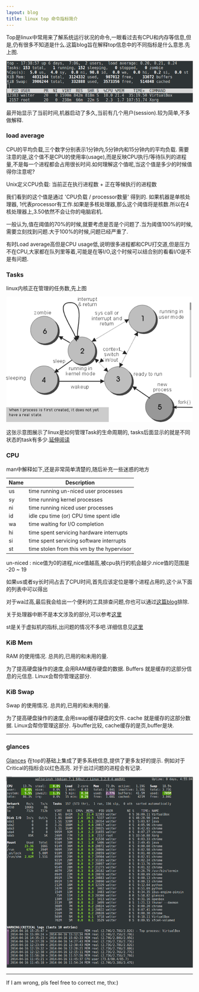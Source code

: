 ```yaml
---
layout: blog
title: linux top 命令指标简介
---
```


Top是linux中常用来了解系统运行状况的命令,一眼看过去有CPU和内存等信息,但是,仍有很多不知道是什么.这篇blog旨在解释top信息中的不同指标是什么意思.先上图.


<img src="/image/posts/linux-top-command.png"/>

最开始显示了当前时间,机器启动了多久,当前有几个用户(session).较为简单,不多做解释.

### load average
CPU的平均负载,三个数字分别表示1分钟内,5分钟内和15分钟内的平均负载. 需要注意的是,这个值不是CPU的使用率(usage),而是反映CPU执行/等待队列的进程量,不是每一个进程都会占用很长时间.如何理解这个值呢,当这个值是多少的时候值得你注意呢?

Unix定义CPU负载: 当前正在执行进程数 + 正在等候执行的进程数

我们看到的这个值是通过 'CPU负载 / processor数量' 得到的. 如果机器是单核处理器, 1代表processor有工作.如果是多核处理器,那么这个阈值将是核数.所以在4核处理器上,3.50依然不会让你的电脑宕机.

一般认为,值在阈值的70%的时候,就要考虑是否是个问题了.当为阈值100%的时候,需要立刻找到问题.大于100%的时候,问题已经严重了.

有时Load average高但是CPU usage低,说明很多进程都和CPU打交道,但是压力不在CPU,大家都在队列里等着,可能是在等I/O,这个时候可以结合别的看看I/O是不是有问题.

### Tasks
linux内核正在管理的任务数,先上图

<a href="#nogo">
    <img src="/image/posts/procflow.gif"/>
</a>

这张示意图展示了linux是如何管理Task的生命周期的, tasks后面显示的就是不同状态的task有多少.[延伸阅读](http://www.linuxuser.co.uk/features/life-cycle-of-a-process)

### CPU
man中解释如下,还是非常简单清楚的,随后补充一些迷惑的地方

| Name          | Description                     |
| ------------- | --------------------------------|
| us |  time running un-niced user processes      |
| sy |  time running kernel processes             |
| ni |  time running niced user processes         |
| id |  idle cpu time (or) CPU time spent idle    |
| wa |  time waiting for I/O completion           |
| hi |  time spent servicing hardware interrupts  |
| si |  time spent servicing software interrupts  |
| st |  time stolen from this vm by the hypervisor|

un-niced : nice值为0的进程,nice值越高,被cpu执行的机会越少.nice值的范围是 -20 ~ 19

如果us或者sy长时间占去了CPU时间,首先应该定位是哪个进程占用的,这个从下面的列表中可以得出

对于wa过高,最后我会给出一个便利的工具排查问题,你也可以通过[这篇blog](http://bencane.com/2012/08/06/troubleshooting-high-io-wait-in-linux/)排除.

关于处理器中断不是本文涉及的部分,可以参考[这里](http://unix.stackexchange.com/a/18023)

st是关于虚拟机的指标,出问题的情况不多吧.详细信息见[这里](http://blog.scoutapp.com/articles/2013/07/25/understanding-cpu-steal-time-when-should-you-be-worried)

### KiB Mem
RAM 的使用情况. 总共的,已用的和未用的量.

为了提高硬盘操作的速度,会用RAM缓存硬盘的数据. Buffers 就是缓存的这部分信息的元信息. Linux会帮你管理这部分.

### KiB Swap
Swap 的使用情况. 总共的,已用的和未用的量.

为了提高硬盘操作的速度,会用swap缓存硬盘的文件. cache 就是缓存的这部分数据. Linux会帮你管理这部分. 与buffer比较, cache缓存的是页,buffer是块.


---

### glances
[Glances](https://github.com/nicolargo/glances) 在top的基础上集成了更多系统信息,提供了更多友好的提示. 例如对于Critical的指标会以红色高亮. 对于出过问题的进程会有记录.

<img src="/image/posts/glances.png"/>








---
If I am wrong, pls feel free to correct me, thx:)